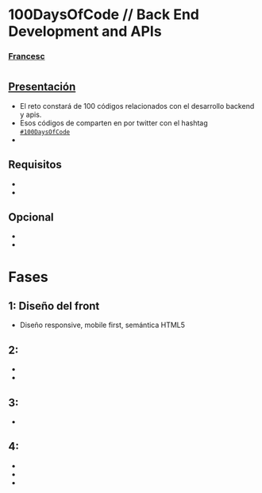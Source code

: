 # 100DaysOfCode // Back End Development and APIs 
### [Francesc](https://github.com/FrancescAdPe)
#
## [Presentación](https://www.freecodecamp.org/learn/back-end-development-and-apis/)

- El reto constará de 100 códigos relacionados con el desarrollo backend y apis. 
- Esos códigos de comparten en por twitter con el hashtag [`#100DaysOfCode`](#100DaysOfCode)
- 

## Requisitos
-
-

## Opcional
- 
- 

# Fases

## 1: Diseño del front
- Diseño responsive, mobile first, semántica HTML5

## 2: 
- 
- 

## 3: 
- 

## 4: 
- 
- 
- 


